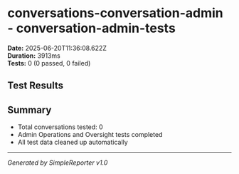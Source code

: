 # conversations-conversation-admin - conversation-admin-tests

**Date:** 2025-06-20T11:36:08.622Z  
**Duration:** 3913ms  
**Tests:** 0 (0 passed, 0 failed)

## Test Results



## Summary

- Total conversations tested: 0
- Admin Operations and Oversight tests completed
- All test data cleaned up automatically

---
*Generated by SimpleReporter v1.0*
